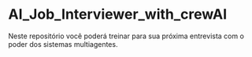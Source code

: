 # AI_Job_Interviewer_with_crewAI
Neste repositório você poderá treinar para sua próxima entrevista com o poder dos sistemas multiagentes.
